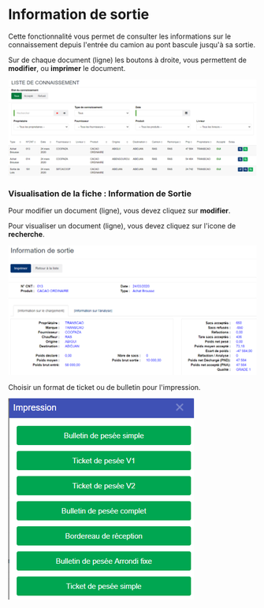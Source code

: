 # Information de sortie

Cette fonctionnalité vous permet de consulter les informations sur le connaissement depuis l'entrée du camion au pont bascule jusqu'à sa sortie.

Sur de chaque document (ligne) les boutons à droite, vous permettent de **modifier**, ou **imprimer** le document.

![](../../.gitbook/assets/listeInfoSortie.PNG)

### **Visualisation de la fiche : Information de Sortie**

Pour modifier un document (ligne), vous devez cliquez sur **modifier**.

Pour visualiser un document (ligne), vous devez cliquez sur l'icone de **recherche**.

![](../../.gitbook/assets/infoSortie.PNG)

Choisir un format de ticket ou de bulletin pour l'impression.

![](../../.gitbook/assets/impressionInfoSortie.PNG)

